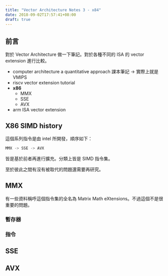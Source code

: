 ```yaml
---
title: "Vector Architecture Notes 3 - x84"
date: 2018-09-02T17:57:41+08:00
draft: true
---
```


## 前言  

對於 Vector Architecture 做一下筆記。對於各種不同的 ISA 的 vector extension 進行比較。

- computer architecture a quantitative approach 課本筆記 -> 實際上就是 VMIPS
- riscv vector extension tutorial
- **x86**
  - MMX
  - SSE
  - AVX
- arm ISA vector extension

## X86 SIMD history

這個系列指令是由 intel 所開發，順序如下：

```c
MMX -> SSE -> AVX
```

皆是基於前者再進行擴充。分類上皆是 SIMD 指令集。

至於彼此之間有沒有被取代的問題還需要再研究。

## MMX

有一些資料稱呼這個指令集的全名為 Matrix Math eXtensions。不過這個不是很重要的問題。

### 暫存器

### 指令

## SSE

## AVX